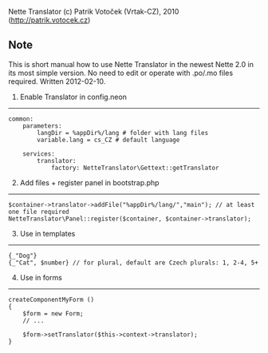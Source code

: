 Nette Translator (c) Patrik Votoček (Vrtak-CZ), 2010 (http://patrik.votocek.cz)

Note
----
This is short manual how to use Nette Translator in the newest Nette 2.0 in its most simple version.
No need to edit or operate with .po/.mo files required. Written 2012-02-10.


1. Enable Translator in config.neon
-----------------


	common:
		parameters:
			langDir = %appDir%/lang # folder with lang files
			variable.lang = cs_CZ # default language

		services:
			translator:
				factory: NetteTranslator\Gettext::getTranslator


2. Add files + register panel in bootstrap.php
---------


	$container->translator->addFile("%appDir%/lang/","main"); // at least one file required
	NetteTranslator\Panel::register($container, $container->translator);


3. Use in templates
----------------


	{_"Dog"}
	{_"Cat", $number} // for plural, default are Czech plurals: 1, 2-4, 5+


4. Use in forms
-----------
	

	createComponentMyForm ()
	{
		$form = new Form;
		// ...

		$form->setTranslator($this->context->translator);
	}